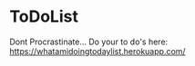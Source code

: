 # ToDoList

Dont Procrastinate... Do your to do's here: https://whatamidoingtodaylist.herokuapp.com/
